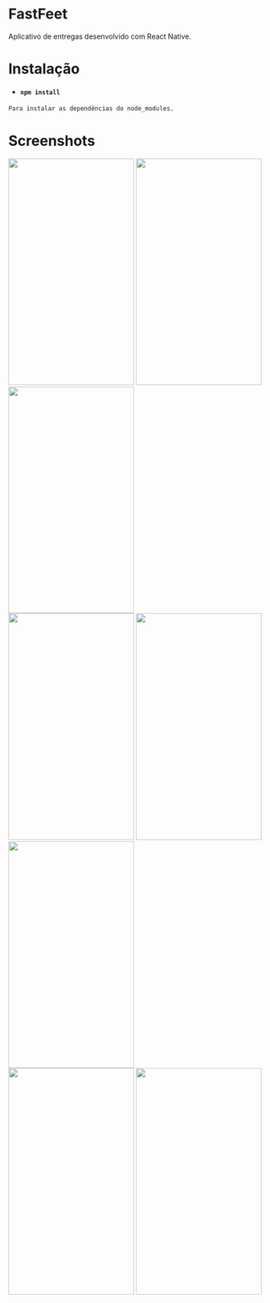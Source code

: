 # FastFeet
Aplicativo de entregas desenvolvido com React Native.

# Instalação

 + #### `npm install`<br/>
  ```
  Para instalar as dependências do node_modules.
  ```
  
  # Screenshots
  <div>
  <img src="https://devmorais.000webhostapp.com/img_fastFeet/login.jpeg" width="250" height="450" />
  <img src="https://devmorais.000webhostapp.com/img_fastFeet/entregas.jpeg" width="250" height="450" />
  <img src="https://devmorais.000webhostapp.com/img_fastFeet/perfil.jpeg" width="250" height="450" />
  </div>
  <div>
  <img src="https://devmorais.000webhostapp.com/img_fastFeet/detalhes.jpeg" width="250" height="450" />
  <img src="https://devmorais.000webhostapp.com/img_fastFeet/infoProblemas.jpeg" width="250" height="450" />
  <img src="https://devmorais.000webhostapp.com/img_fastFeet/visualizarProblemas.jpeg" width="250" height="450" />
  </div>
  <div>
  <img src="https://devmorais.000webhostapp.com/img_fastFeet/confirmarEntrega3.jpeg" width="250" height="450" />
  <img src="https://devmorais.000webhostapp.com/img_fastFeet/confirmarEntrega4.jpeg" width="250" height="450" />
  </div>
